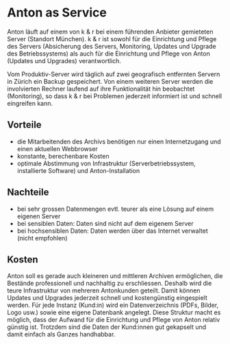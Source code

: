 # Anton as Service

Anton läuft auf einem von k & r bei einem führenden Anbieter gemieteten Server (Standort München). k & r ist sowohl für die Einrichtung und Pflege des Servers (Absicherung des Servers, Monitoring, Updates und Upgrade des Betriebssystems) als auch für die Einrichtung und Pflege von Anton (Updates und Upgrades) verantwortlich.

Vom Produktiv-Server wird täglich auf zwei geografisch entfernten Servern in Zürich ein Backup gespeichert. Von einem weiteren Server werden die involvierten Rechner laufend auf ihre Funktionalität hin beobachtet (Monitoring), so dass k & r bei Problemen jederzeit informiert ist und schnell eingreifen kann.

## Vorteile
- die Mitarbeitenden des Archivs benötigen nur einen Internetzugang und einen aktuellen Webbrowser  
- konstante, berechenbare Kosten  
- optimale Abstimmung von Infrastruktur (Serverbetriebssystem, installierte Software) und Anton-Installation  

## Nachteile
- bei sehr grossen Datenmengen evtl. teurer als eine Lösung auf einem eigenen Server  
- bei sensiblen Daten: Daten sind nicht auf dem eigenem Server  
- bei hochsensiblen Daten: Daten werden über das Internet verwaltet (nicht empfohlen)  

## Kosten
Anton soll es gerade auch kleineren und mittleren Archiven ermöglichen, die Bestände professionell und nachhaltig zu erschliessen. Deshalb wird die teure Infrastruktur von mehreren Antonkunden geteilt. Damit können Updates und Upgrades jederzeit schnell und kostengünstig eingespielt werden. Für jede Instanz (Kund:in) wird ein Datenverzeichnis (PDFs, Bilder, Logo usw.) sowie eine eigene Datenbank angelegt. Diese Struktur macht es möglich, dass der Aufwand für die Einrichtung und Pflege von Anton relativ günstig ist. Trotzdem sind die Daten der Kund:innen gut gekapselt und damit einfach als Ganzes handhabbar.
